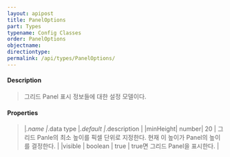 ```yaml
---
layout: apipost
title: PanelOptions
part: Types
typename: Config Classes
order: PanelOptions
objectname: 
directiontype: 
permalink: /api/types/PanelOptions/
---
```



#### Description

> 그리드 Panel 표시 정보들에 대한 설정 모델이다.

#### Properties

> |_.name   |_.data type |_.default |_.description |
> |minHeight| number|  20 | 그리드 Panle의 최소 높이를 픽셀 단위로 지정한다. 현재 이 높이가 Panel의 높이를 결정한다. |
> |visible  | boolean | true | true면 그리드 Panel을 표시한다. |

